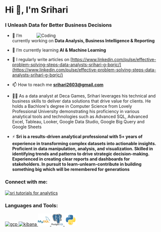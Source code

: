 <h1 align="left">Hi 👋, I'm Srihari</h1>
<h3 align="left">I Unleash Data for Better Business Decisions</h3>
<img align="right" alt="Coding" width="400" src="https://chools.in/wp-content/uploads/data-science-2-1.gif">


- 🔭 I’m currently working on **Data Analysis, Business Intelligence & Reporting**

- 🌱 I’m currently learning **AI & Machine Learning**

- 📝 I regularly write articles on [https://www.linkedin.com/pulse/effective-problem-solving-steps-data-analysts-srihari-g-bqrjc/](https://www.linkedin.com/pulse/effective-problem-solving-steps-data-analysts-srihari-g-bqrjc/)

- 📫 How to reach me **srihari2603@gmail.com**

- 👨‍💻 As a data analyst at Deca Games, Srihari leverages his technical and business skills to deliver data solutions that drive value for clients. He holds a Bachlore's degree in Computer Science from Lovely Professional University demonstrating his proficiency in various analytical tools and technologies such as Advanced SQL, Advanced Excel, Tableau, Looker, Google Data Studio, Google Big Query and Google Sheets

- ⚡ **Sri is a results-driven analytical professional with 5+ years of experience in transforming complex datasets into actionable insights. Proficient in data manipulation, analysis, and visualization. Skilled in identifying trends and patterns to drive strategic decision-making. Experienced in creating clear reports and dashboards for stakeholders. In pursuit to learn-unlearn-contribute in building something big which will be remembered for generations**

<h3 align="left">Connect with me:</h3>
<p align="left">
<a href="https://www.youtube.com/c/sri tutorials for analytics" target="blank"><img align="center" src="https://raw.githubusercontent.com/rahuldkjain/github-profile-readme-generator/master/src/images/icons/Social/youtube.svg" alt="sri tutorials for analytics" height="30" width="40" /></a>
</p>

<h3 align="left">Languages and Tools:</h3>
<p align="left"> <a href="https://cloud.google.com" target="_blank" rel="noreferrer"> <img src="https://www.vectorlogo.zone/logos/google_cloud/google_cloud-icon.svg" alt="gcp" width="40" height="40"/> </a> <a href="https://www.elastic.co/kibana" target="_blank" rel="noreferrer"> <img src="https://www.vectorlogo.zone/logos/elasticco_kibana/elasticco_kibana-icon.svg" alt="kibana" width="40" height="40"/> </a> <a href="https://www.mysql.com/" target="_blank" rel="noreferrer"> <img src="https://raw.githubusercontent.com/devicons/devicon/master/icons/mysql/mysql-original-wordmark.svg" alt="mysql" width="40" height="40"/> </a> <a href="https://www.postgresql.org" target="_blank" rel="noreferrer"> <img src="https://raw.githubusercontent.com/devicons/devicon/master/icons/postgresql/postgresql-original-wordmark.svg" alt="postgresql" width="40" height="40"/> </a> <a href="https://www.python.org" target="_blank" rel="noreferrer"> <img src="https://raw.githubusercontent.com/devicons/devicon/master/icons/python/python-original.svg" alt="python" width="40" height="40"/> </a> </p>
